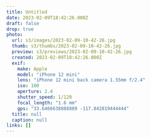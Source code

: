 ```yaml
---
title: Untitled
date: 2023-02-09T18:42:26.000Z
draft: false
drop: true
photo:
  url: s3/images/2023-02-09-10-42-26.jpg
  thumb: s3/thumbs/2023-02-09-10-42-26.jpg
  preview: s3/previews/2023-02-09-10-42-26.jpg
  created: 2023-02-09T18:42:26.000Z
  exif:
    make: Apple
    model: "iPhone 12 mini"
    lens: "iPhone 12 mini back camera 1.55mm f/2.4"
    iso: 100
    aperture: 2.4
    shutter_speed: 1/120
    focal_length: "1.6 mm"
    gps: "33.6466638888889 -117.842819444444"
  title: null
  caption: null
links: []
---
```

